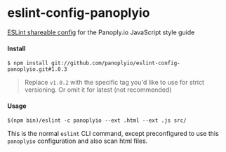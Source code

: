 # eslint-config-panoplyio
[ESLint shareable config](http://eslint.org/docs/developer-guide/shareable-configs) for the Panoply.io JavaScript style guide

#### Install

```
$ npm install git://github.com/panoplyio/eslint-config-panoplyio.git#1.0.3
```

> Replace `v1.0.2` with the specific tag you'd like to use for strict versioning. Or omit it for latest (not recommended)

#### Usage
```
$(npm bin)/eslint -c panoplyio --ext .html --ext .js src/
```

This is the normal `eslint` CLI command, except preconfigured to use this `panoplyio` configuration and also scan html files.



